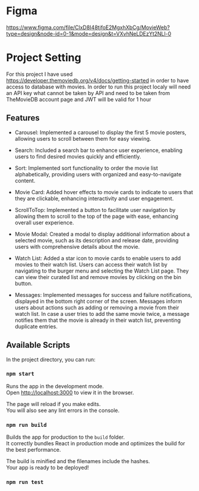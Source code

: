# Figma

https://www.figma.com/file/ClxD8I48tjfoE2MgxhXbCg/MovieWeb?type=design&node-id=0-1&mode=design&t=VXvhNeLDEzYt2NLl-0

# Project Setting
For this project I have used https://developer.themoviedb.org/v4/docs/getting-started in order to have access to database
with movies. In order to run this project localy will need an API key what cannot be taken by API and need to be taken
from TheMovieDB account page and JWT will be valid for 1 hour

## Features
- Carousel: Implemented a carousel to display the first 5 movie posters, allowing users to scroll between them for easy viewing.
  
- Search: Included a search bar to enhance user experience, enabling users to find desired movies quickly and efficiently.

- Sort: Implemented sort functionality to order the movie list alphabetically, providing users with organized and easy-to-navigate content.

- Movie Card: Added hover effects to movie cards to indicate to users that they are clickable, enhancing interactivity and user engagement.

- ScrollToTop: Implemented a button to facilitate user navigation by allowing them to scroll to the top of the page with ease, enhancing overall user experience.

- Movie Modal: Created a modal to display additional information about a selected movie, such as its description and release date, providing users with comprehensive details about the movie.

- Watch List: Added a star icon to movie cards to enable users to add movies to their watch list. Users can access their watch list by navigating to the burger menu and selecting the Watch List page. They can view their curated list and remove movies by clicking on the bin button.

- Messages: Implemented messages for success and failure notifications, displayed in the bottom right corner of the screen. Messages inform users about actions such as adding or removing a movie from their watch list. In case a user tries to add the same movie twice, a message notifies them that the movie is already in their watch list, preventing duplicate entries.


## Available Scripts

In the project directory, you can run:

### `npm start`

Runs the app in the development mode.\
Open [http://localhost:3000](http://localhost:3000) to view it in the browser.

The page will reload if you make edits.\
You will also see any lint errors in the console.

### `npm run build`

Builds the app for production to the `build` folder.\
It correctly bundles React in production mode and optimizes the build for the best performance.

The build is minified and the filenames include the hashes.\
Your app is ready to be deployed!

### `npm run test`


